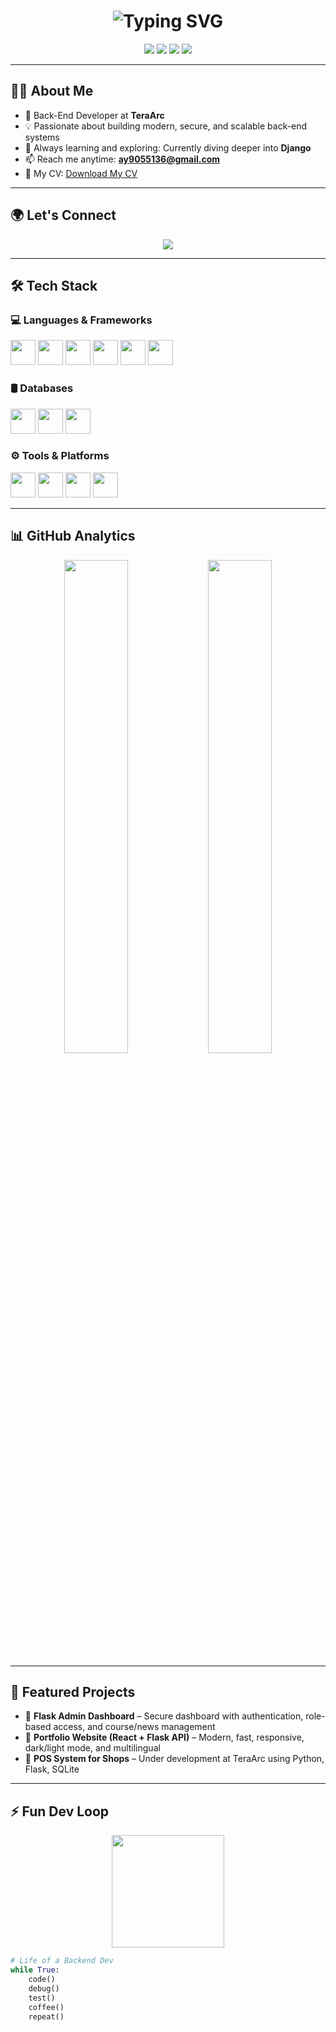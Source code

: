 <h1 align="center">
  <img src="https://readme-typing-svg.herokuapp.com?font=Fira+Code&size=26&pause=1000&center=true&vCenter=true&width=480&lines=Hi+%F0%9F%91%8B%2C+I'm+Ali+Yasser;Python+Back-End+Developer;Flask+%7C+React+%7C+Django+Learner" alt="Typing SVG" />
</h1>

<p align="center">
  <img src="https://img.shields.io/badge/Python-Expert-blue?style=for-the-badge&logo=python&logoColor=white" />
  <img src="https://img.shields.io/badge/Flask-Backend-black?style=for-the-badge&logo=flask" />
  <img src="https://img.shields.io/badge/React-Frontend-61DAFB?style=for-the-badge&logo=react&logoColor=white" />
  <img src="https://img.shields.io/badge/Learning-Django-092E20?style=for-the-badge&logo=django" />
</p>

---

## 👨‍💻 About Me

- 🔧 Back-End Developer at **TeraArc**
- 💡 Passionate about building modern, secure, and scalable back-end systems
- 🧠 Always learning and exploring: Currently diving deeper into **Django**
- 📫 Reach me anytime: **ay9055136@gmail.com**
- 📄 My CV: [Download My CV](https://drive.google.com/file/d/1sxA9lhlHsZJfop9yVgP2t6YNhg5hfD8l/view?usp=sharing)

---

## 🌍 Let's Connect

<p align="center">
  <a href="https://linkedin.com/in/ali-yasser-ali" target="_blank">
    <img src="https://img.shields.io/badge/LinkedIn-Ali%20Yasser-0A66C2?style=for-the-badge&logo=linkedin&logoColor=white" />
  </a>
</p>

---

## 🛠️ Tech Stack

### 💻 Languages & Frameworks
<p align="left">
  <img src="https://cdn.jsdelivr.net/gh/devicons/devicon/icons/python/python-original.svg" width="40" />
  <img src="https://cdn.jsdelivr.net/gh/devicons/devicon/icons/flask/flask-original.svg" width="40" />
  <img src="https://cdn.jsdelivr.net/gh/devicons/devicon/icons/django/django-plain.svg" width="40" />
  <img src="https://cdn.jsdelivr.net/gh/devicons/devicon/icons/javascript/javascript-original.svg" width="40" />
  <img src="https://cdn.jsdelivr.net/gh/devicons/devicon/icons/typescript/typescript-original.svg" width="40" />
  <img src="https://cdn.jsdelivr.net/gh/devicons/devicon/icons/react/react-original.svg" width="40" />
</p>

### 🛢️ Databases
<p align="left">
  <img src="https://cdn.jsdelivr.net/gh/devicons/devicon/icons/sqlite/sqlite-original.svg" width="40" />
  <img src="https://cdn.jsdelivr.net/gh/devicons/devicon/icons/mysql/mysql-original-wordmark.svg" width="40" />
  <img src="https://cdn.jsdelivr.net/gh/devicons/devicon/icons/mongodb/mongodb-original-wordmark.svg" width="40" />
</p>

### ⚙️ Tools & Platforms
<p align="left">
  <img src="https://cdn.jsdelivr.net/gh/devicons/devicon/icons/docker/docker-original.svg" width="40" />
  <img src="https://cdn.jsdelivr.net/gh/devicons/devicon/icons/git/git-original.svg" width="40" />
  <img src="https://cdn.jsdelivr.net/gh/devicons/devicon/icons/github/github-original.svg" width="40" />
  <img src="https://cdn.jsdelivr.net/gh/devicons/devicon/icons/vscode/vscode-original.svg" width="40" />
</p>

---

## 📊 GitHub Analytics

<p align="center">
  <img src="https://github-readme-stats.vercel.app/api?username=aliyasser29&show_icons=true&theme=tokyonight&hide_border=true" width="45%" />
  <img src="https://github-readme-stats.vercel.app/api/top-langs/?username=aliyasser29&layout=compact&theme=tokyonight&hide_border=true" width="45%" />
</p>

---

## 📁 Featured Projects


- 🔹 **Flask Admin Dashboard** – Secure dashboard with authentication, role-based access, and course/news management  
- 🔹 **Portfolio Website (React + Flask API)** – Modern, fast, responsive, dark/light mode, and multilingual  
- 🔹 **POS System for Shops** – Under development at TeraArc using Python, Flask, SQLite

---

## ⚡ Fun Dev Loop

<p align="center">
  <img src="https://media.giphy.com/media/ZVik7pBtu9dNS/giphy.gif" width="180" />
</p>

```python
# Life of a Backend Dev
while True:
    code()
    debug()
    test()
    coffee()
    repeat()
